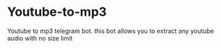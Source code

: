 # Youtube-to-mp3
Youtube to mp3 telegram bot. this bot allows you to extract any youtube audio with no size limit
